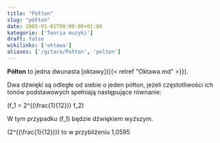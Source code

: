 ```yaml
---
title: "Półton"
slug: "półton"
date: 2005-01-01T00:00:00+01:00
kategorie: ['Teoria muzyki']
draft: false
wikilinks: ['oktawa']
aliases: ['/gitara/Półton', 'polton']
---
```

**Półton** to jedna dwunasta [oktawy]({{< relref "Oktawa.md" >}}).

Dwa dźwięki są odległe od siebie o jeden półton, jeżeli częstotliwości
ich tonów podstawowych spełniają następujące równanie:

\(f_1 = 2^{(\frac{1}{12})} f_2\)

W tym przypadku \(f_1\) będzie dźwiękiem wyższym.

\(2^{(\frac{1}{12})}\) to w przybliżeniu 1,0595

